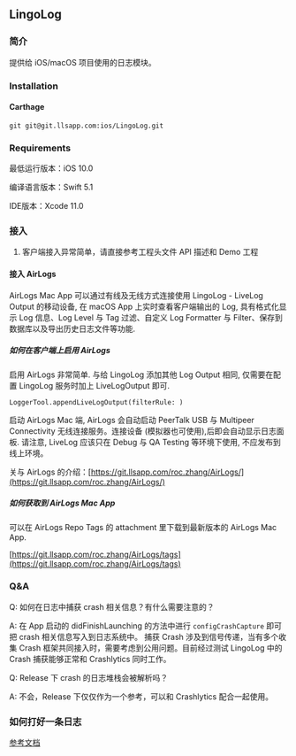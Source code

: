 ## LingoLog

### 简介

提供给 iOS/macOS 项目使用的日志模块。

### Installation

#### Carthage

	git git@git.llsapp.com:ios/LingoLog.git

### Requirements

最低运行版本：iOS 10.0

编译语言版本：Swift 5.1

IDE版本：Xcode 11.0

### 接入

1. 客户端接入异常简单，请直接参考工程头文件 API 描述和 Demo 工程

#### 接入 AirLogs

AirLogs Mac App 可以通过有线及无线方式连接使用 LingoLog - LiveLog Output 的移动设备, 在 macOS App 上实时查看客户端输出的 Log, 具有格式化显示 Log 信息、Log Level 与 Tag 过滤、自定义 Log Formatter 与 Filter、保存到数据库以及导出历史日志文件等功能.

##### 如何在客户端上启用 AirLogs

启用 AirLogs 非常简单. 与给 LingoLog 添加其他 Log Output 相同, 仅需要在配置 LingoLog 服务时加上 LiveLogOutput 即可.

```
LoggerTool.appendLiveLogOutput(filterRule: )
```

启动 AirLogs Mac 端, AirLogs 会自动启动 PeerTalk USB 与 Multipeer Connectivity 无线连接服务。连接设备 (模拟器也可使用),后即会自动显示日志面板.
请注意, LiveLog 应该只在 Debug 与 QA Testing 等环境下使用, 不应发布到线上环境。

关与 AirLogs 的介绍：[https://git.llsapp.com/roc.zhang/AirLogs/](https://git.llsapp.com/roc.zhang/AirLogs/)

##### 如何获取到 AirLogs Mac App

可以在 AirLogs Repo Tags 的 attachment 里下载到最新版本的 AirLogs Mac App.

[https://git.llsapp.com/roc.zhang/AirLogs/tags](https://git.llsapp.com/roc.zhang/AirLogs/tags)

### Q&A

Q: 如何在日志中捕获 crash 相关信息？有什么需要注意的？

A: 在 App 启动的 didFinishLaunching 的方法中进行 `configCrashCapture` 即可把 crash 相关信息写入到日志系统中。 捕获 Crash 涉及到信号传递，当有多个收集 Crash 框架共同接入时，需要考虑到公用问题。目前经过测试 LingoLog 中的 Crash 捕获能够正常和 Crashlytics 同时工作。

Q: Release 下 crash 的日志堆栈会被解析吗？

A: 不会，Release 下仅仅作为一个参考，可以和 Crashlytics 配合一起使用。

### 如何打好一条日志

[参考文档](./Doc/howtowritelog.md)